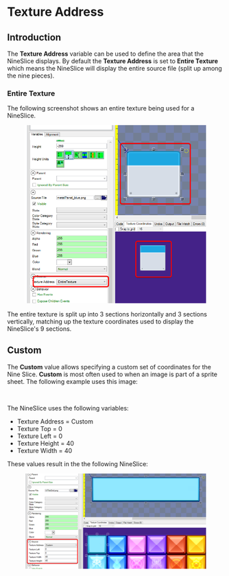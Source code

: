 # Texture Address

## Introduction

The **Texture Address** variable can be used to define the area that the NineSlice displays. By default the **Texture Address** is set to **Entire Texture** which means the NineSlice will display the entire source file (split up among the nine pieces).

### Entire Texture

The following screenshot shows an entire texture being used for a NineSlice.

<figure><img src="../../.gitbook/assets/image (1) (1) (1) (1) (1) (1) (1) (1) (1) (1) (1) (1) (1) (1) (1) (1).png" alt=""><figcaption></figcaption></figure>

The entire texture is split up into 3 sections horizontally and 3 sections vertically, matching up the texture coordinates used to display the NineSlice's 9 sections.

## Custom

The **Custom** value allows specifying a custom set of coordinates for the Nine Slice. **Custom** is most often used to when an image is part of a sprite sheet. The following example uses this image:

<figure><img src="../../.gitbook/assets/UiTileGrid.png" alt=""><figcaption></figcaption></figure>

The NineSlice uses the following variables:

* Texture Address = Custom
* Texture Top = 0
* Texture Left = 0
* Texture Height = 40
* Texture Width = 40

These values result in the the following NineSlice:

<figure><img src="../../.gitbook/assets/image (1) (1) (1) (1) (1) (1) (1) (1) (1) (1) (1) (1) (1) (1) (1).png" alt=""><figcaption></figcaption></figure>

